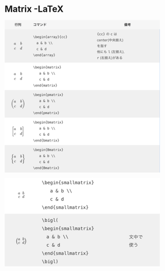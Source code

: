 # Matrix -LaTeX

![D9430E78-C0A0-49B0-A98F-903BEDEA1C7B.jpeg](Matrix%20-LaTeX%20be312cdad60c4268805e1fded5f93035/D9430E78-C0A0-49B0-A98F-903BEDEA1C7B.jpeg)

![5825A001-F86C-47DF-B57B-C3EF3E817F52.jpeg](Matrix%20-LaTeX%20be312cdad60c4268805e1fded5f93035/5825A001-F86C-47DF-B57B-C3EF3E817F52.jpeg)